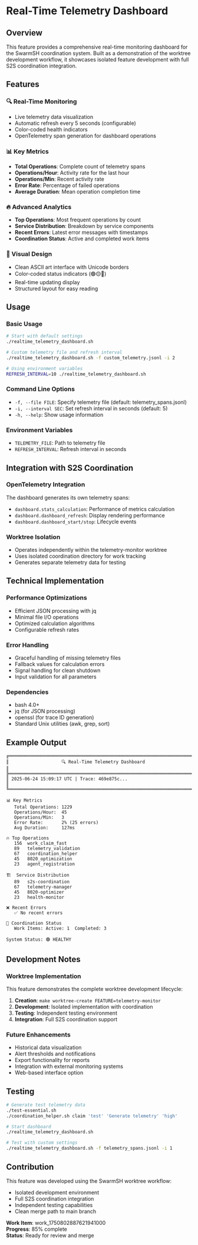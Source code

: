 # Real-Time Telemetry Dashboard

## Overview

This feature provides a comprehensive real-time monitoring dashboard for the SwarmSH coordination system. Built as a demonstration of the worktree development workflow, it showcases isolated feature development with full S2S coordination integration.

## Features

### 🔍 Real-Time Monitoring
- Live telemetry data visualization
- Automatic refresh every 5 seconds (configurable)
- Color-coded health indicators
- OpenTelemetry span generation for dashboard operations

### 📊 Key Metrics
- **Total Operations**: Complete count of telemetry spans
- **Operations/Hour**: Activity rate for the last hour
- **Operations/Min**: Recent activity rate
- **Error Rate**: Percentage of failed operations
- **Average Duration**: Mean operation completion time

### 🔥 Advanced Analytics
- **Top Operations**: Most frequent operations by count
- **Service Distribution**: Breakdown by service components
- **Recent Errors**: Latest error messages with timestamps
- **Coordination Status**: Active and completed work items

### 🎨 Visual Design
- Clean ASCII art interface with Unicode borders
- Color-coded status indicators (🟢🟡🔴)
- Real-time updating display
- Structured layout for easy reading

## Usage

### Basic Usage
```bash
# Start with default settings
./realtime_telemetry_dashboard.sh

# Custom telemetry file and refresh interval
./realtime_telemetry_dashboard.sh -f custom_telemetry.jsonl -i 2

# Using environment variables
REFRESH_INTERVAL=10 ./realtime_telemetry_dashboard.sh
```

### Command Line Options
- `-f, --file FILE`: Specify telemetry file (default: telemetry_spans.jsonl)
- `-i, --interval SEC`: Set refresh interval in seconds (default: 5)
- `-h, --help`: Show usage information

### Environment Variables
- `TELEMETRY_FILE`: Path to telemetry file
- `REFRESH_INTERVAL`: Refresh interval in seconds

## Integration with S2S Coordination

### OpenTelemetry Integration
The dashboard generates its own telemetry spans:
- `dashboard.stats_calculation`: Performance of metrics calculation
- `dashboard.dashboard_refresh`: Display rendering performance
- `dashboard.dashboard_start/stop`: Lifecycle events

### Worktree Isolation
- Operates independently within the telemetry-monitor worktree
- Uses isolated coordination directory for work tracking
- Generates separate telemetry data for testing

## Technical Implementation

### Performance Optimizations
- Efficient JSON processing with jq
- Minimal file I/O operations
- Optimized calculation algorithms
- Configurable refresh rates

### Error Handling
- Graceful handling of missing telemetry files
- Fallback values for calculation errors
- Signal handling for clean shutdown
- Input validation for all parameters

### Dependencies
- bash 4.0+
- jq (for JSON processing)
- openssl (for trace ID generation)
- Standard Unix utilities (awk, grep, sort)

## Example Output

```
╔══════════════════════════════════════════════════════════════════════════════╗
║                    🔍 Real-Time Telemetry Dashboard                         ║
╠══════════════════════════════════════════════════════════════════════════════╣
║ 2025-06-24 15:09:17 UTC | Trace: 469e875c...                               ║
╚══════════════════════════════════════════════════════════════════════════════╝

📊 Key Metrics
   Total Operations: 1229
   Operations/Hour:  45
   Operations/Min:   3
   Error Rate:       2% (25 errors)
   Avg Duration:     127ms

🔥 Top Operations
   156  work_claim_fast
   89   telemetry_validation
   67   coordination_helper
   45   8020_optimization
   23   agent_registration

🏗️  Service Distribution
   89   s2s-coordination
   67   telemetry-manager
   45   8020-optimizer
   23   health-monitor

❌ Recent Errors
   ✅ No recent errors

🤝 Coordination Status
   Work Items: Active: 1  Completed: 3

System Status: 🟢 HEALTHY
```

## Development Notes

### Worktree Implementation
This feature demonstrates the complete worktree development lifecycle:

1. **Creation**: `make worktree-create FEATURE=telemetry-monitor`
2. **Development**: Isolated implementation with coordination
3. **Testing**: Independent testing environment
4. **Integration**: Full S2S coordination support

### Future Enhancements
- Historical data visualization
- Alert thresholds and notifications
- Export functionality for reports
- Integration with external monitoring systems
- Web-based interface option

## Testing

```bash
# Generate test telemetry data
./test-essential.sh
./coordination_helper.sh claim 'test' 'Generate telemetry' 'high'

# Start dashboard
./realtime_telemetry_dashboard.sh

# Test with custom settings
./realtime_telemetry_dashboard.sh -f telemetry_spans.jsonl -i 1
```

## Contribution

This feature was developed using the SwarmSH worktree workflow:
- Isolated development environment
- Full S2S coordination integration
- Independent testing capabilities
- Clean merge path to main branch

**Work Item**: work_1750802887621941000  
**Progress**: 85% complete  
**Status**: Ready for review and merge